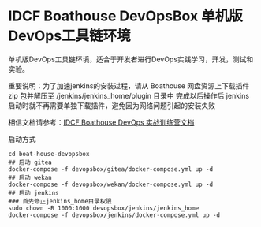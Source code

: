 # IDCF Boathouse DevOpsBox 单机版DevOps工具链环境

单机版DevOps工具链环境，适合于开发者进行DevOps实践学习，开发，测试和实验。

重要说明：为了加速jenkins的安装过程，请从 Boathouse 网盘资源上下载插件 zip 包并解压至 /jenkins/jenkins_home/plugin 目录中
完成以后操作后 jenkins 启动时就不再需要单独下载插件，避免因为网络问题引起的安装失败

相信文档请参考：[IDCF Boathouse DevOps 实战训练营文档](http://idcf.org.cn/boat-house/#/)

启动方式

```shell
cd boat-house-devopsbox
## 启动 gitea
docker-compose -f devopsbox/gitea/docker-compose.yml up -d
## 启动 wekan
docker-compose -f devopsbox/wekan/docker-compose.yml up -d
## 启动 jenkins
### 首先修正jenkins_home目录权限
sudo chown -R 1000:1000 devopsbox/jenkins/jenkins_home
docker-compose -f devopsbox/jenkins/docker-compose.yml up -d
```